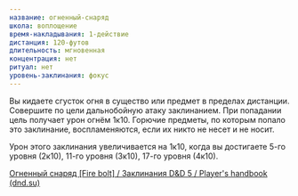 ```yaml
---
название: огненный-снаряд
школа: воплощение
время-накладывания: 1-действие
дистанция: 120-футов
длительность: мгновенная
концентрация: нет
ритуал: нет
уровень-заклинания: фокус
---
```

Вы кидаете сгусток огня в существо или предмет в пределах дистанции. Совершите по цели дальнобойную атаку заклинанием. При попадании цель получает урон огнём 1к10. Горючие предметы, по которым попало это заклинание, воспламеняются, если их никто не несет и не носит.

Урон этого заклинания увеличивается на 1к10, когда вы достигаете 5-го уровня (2к10), 11-го уровня (3к10), 17-го уровня (4к10).

[Огненный снаряд [Fire bolt] / Заклинания D&D 5 / Player's handbook (dnd.su)](https://dnd.su/spells/204-fire_bolt/)

